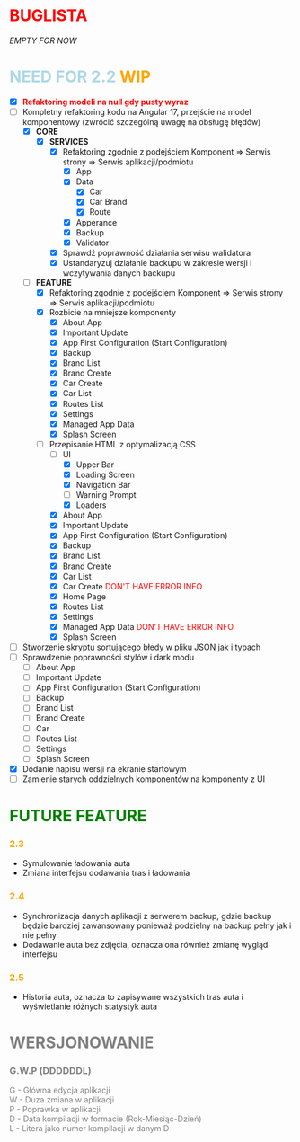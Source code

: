 # <r>BUGLISTA
*EMPTY FOR NOW*

# <lb>NEED FOR 2.2 <o>**WIP**</o> 

- [x] <r>**Refaktoring modeli na null gdy pusty wyraz** </r>
- [ ] Kompletny refaktoring kodu na Angular 17, przejście na model komponentowy (zwrócić szczególną uwagę na obsługę błędów)
    - [x] **CORE**
        - [x] **SERVICES**
            - [x] Refaktoring zgodnie z podejściem 
                    Komponent => Serwis strony => Serwis aplikacji/podmiotu
                - [x] App 
                - [x] Data
                    - [x] Car 
                    - [x] Car Brand
                    - [x] Route
                - [x] Apperance
                - [x] Backup
                - [x] Validator 
            - [x] Sprawdź poprawność działania serwisu walidatora
            - [x] Ustandaryzuj działanie backupu w zakresie wersji i wczytywania danych backupu
    - [ ] **FEATURE**
        - [x] Refaktoring zgodnie z podejściem 
                Komponent => Serwis strony => Serwis aplikacji/podmiotu
        - [x] Rozbicie na mniejsze komponenty
            - [x] About App
            - [x] Important Update
            - [x] App First Configuration (Start Configuration)
            - [x] Backup
            - [x] Brand List
            - [x] Brand Create
            - [x] Car Create
            - [x] Car List 
            - [x] Routes List
            - [x] Settings
            - [x] Managed App Data
            - [x] Splash Screen
        - [ ] Przepisanie HTML z optymalizacją CSS
            - [ ] UI
                - [x] Upper Bar
                - [x] Loading Screen
                - [x] Navigation Bar
                - [ ] Warning Prompt
                - [x] Loaders 
            - [x] About App
            - [x] Important Update
            - [x] App First Configuration (Start Configuration)
            - [x] Backup
            - [x] Brand List
            - [x] Brand Create
            - [x] Car List
            - [x] Car Create <r>DON'T HAVE ERROR INFO</r>
            - [x] Home Page 
            - [x] Routes List
            - [x] Settings
            - [x] Managed App Data <r>DON'T HAVE ERROR INFO</r>
            - [x] Splash Screen
- [ ] Stworzenie skryptu sortującego błedy w pliku JSON jak i typach
- [ ] Sprawdzenie poprawności stylów i dark modu
    - [ ] About App
    - [ ] Important Update
    - [ ] App First Configuration (Start Configuration)
    - [ ] Backup
    - [ ] Brand List
    - [ ] Brand Create
    - [ ] Car 
    - [ ] Routes List
    - [ ] Settings
    - [ ] Splash Screen
- [x] Dodanie napisu wersji na ekranie startowym
- [ ] Zamienie starych oddzielnych komponentów na komponenty z UI

# <g>FUTURE FEATURE

### <o>2.3
- Symulowanie ładowania auta
- Zmiana interfejsu dodawania tras i ładowania

### <o>2.4
- Synchronizacja danych aplikacji z serwerem backup, gdzie backup będzie bardziej zawansowany ponieważ podzielny na backup pełny jak i nie pełny
- Dodawanie auta bez zdjęcia, oznacza ona również zmianę wygląd interfejsu

### <o>2.5
- Historia auta, oznacza to zapisywane wszystkich tras auta i wyświetlanie różnych statystyk auta

# <gr>WERSJONOWANIE

### <gr>G.W.P (DDDDDDL)

<gr>G - Główna edycja aplikacji<br>
W - Duza zmiana w aplikacji<br>
P - Poprawka w aplikacji<br>
D - Data kompilacji w formacie (Rok-Miesiąc-Dzień)<br>
L - Litera jako numer kompilacji w danym D<br>

<style>
r { color: Red }
o { color: Orange }
g { color: Green }
lb { color: Lightblue }
gr { color: gray }
dg { color: DarkGreen }
db { color: Darkblue}
</style>
